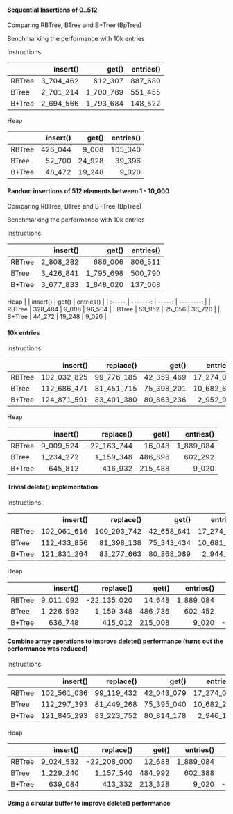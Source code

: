#### Sequential Insertions of 0..512
Comparing RBTree, BTree and B+Tree (BpTree)

Benchmarking the performance with 10k entries


Instructions

|        |  insert() |     get() | entries() |
| :----- | --------: | --------: | --------: |
| RBTree | 3_704_462 |   612_307 |   887_680 |
| BTree  | 2_701_214 | 1_700_789 |   551_455 |
| B+Tree | 2_694_566 | 1_793_684 |   148_522 |


Heap

|        | insert() |  get() | entries() |
| :----- | -------: | -----: | --------: |
| RBTree |  426_044 |  9_008 |   105_340 |
| BTree  |   57_700 | 24_928 |    39_396 |
| B+Tree |   48_472 | 19_248 |     9_020 |

#### Random insertions of 512 elements between 1 - 10_000
Comparing RBTree, BTree and B+Tree (BpTree)

Benchmarking the performance with 10k entries


Instructions

|        |  insert() |     get() | entries() |
| :----- | --------: | --------: | --------: |
| RBTree | 2_808_282 |   686_006 |   806_511 |
| BTree  | 3_426_841 | 1_795_698 |   500_790 |
| B+Tree | 3_677_833 | 1_848_020 |   137_008 |


Heap
|        | insert() |  get() | entries() |
| :----- | -------: | -----: | --------: |
| RBTree |  328_484 |  9_008 |    96_504 |
| BTree  |   53_952 | 25_056 |    36_720 |
| B+Tree |   44_272 | 19_248 |     9_020 |

#### 10k entries
Instructions

|        |    insert() |  replace() |      get() |  entries() |
| :----- | ----------: | ---------: | ---------: | ---------: |
| RBTree | 102_032_825 | 99_776_185 | 42_359_469 | 17_274_007 |
| BTree  | 112_686_471 | 81_451_715 | 75_398_201 | 10_682_660 |
| B+Tree | 124_871_591 | 83_401_380 | 80_863_236 |  2_952_966 |


Heap

|        |  insert() |   replace() |   get() | entries() |
| :----- | --------: | ----------: | ------: | --------: |
| RBTree | 9_009_524 | -22_163_744 |  16_048 | 1_889_084 |
| BTree  | 1_234_272 |   1_159_348 | 486_896 |   602_292 |
| B+Tree |   645_812 |     416_932 | 215_488 |     9_020 |

#### Trivial delete() implementation

Instructions

|        |    insert() |   replace() |      get() |  entries() |    delete() |
| :----- | ----------: | ----------: | ---------: | ---------: | ----------: |
| RBTree | 102_061_616 | 100_293_742 | 42_658_641 | 17_274_007 | 161_733_838 |
| BTree  | 112_433_856 |  81_398_138 | 75_343_434 | 10_681_930 | 115_974_772 |
| B+Tree | 121_831_264 |  83_277_663 | 80_868_089 |  2_944_524 | 120_396_197 |
			

Heap

|        |  insert() |   replace() |   get() | entries() |    delete() |
| :----- | --------: | ----------: | ------: | --------: | ----------: |
| RBTree | 9_011_092 | -22_135_020 |  14_648 | 1_889_084 |  17_569_008 |
| BTree  | 1_226_592 |   1_159_348 | 486_736 |   602_452 |   5_209_008 |
| B+Tree |   636_748 |     415_012 | 215_008 |     9_020 | -27_051_704 |

#### Combine array operations to improve delete() performance (turns out the performance was reduced)

Instructions

|        |    insert() |  replace() |      get() |  entries() |    delete() |
| :----- | ----------: | ---------: | ---------: | ---------: | ----------: |
| RBTree | 102_561_036 | 99_119_432 | 42_043_079 | 17_274_007 | 167_643_824 |
| BTree  | 112_297_393 | 81_449_268 | 75_395_040 | 10_682_222 | 115_974_772 |
| B+Tree | 121_845_293 | 83_223_752 | 80_814_178 |  2_946_135 | 126_306_183 |
			

Heap

|        |  insert() |   replace() |   get() | entries() |    delete() |
| :----- | --------: | ----------: | ------: | --------: | ----------: |
| RBTree | 9_024_532 | -22_208_000 |  12_688 | 1_889_084 |  17_969_008 |
| BTree  | 1_229_240 |   1_157_540 | 484_992 |   602_388 |   5_209_008 |
| B+Tree |   639_084 |     413_332 | 213_328 |     9_020 | -26_648_580 |


#### Using a circular buffer to improve delete() performance